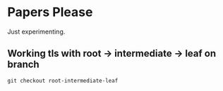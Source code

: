 # Papers Please
Just experimenting.
## Working tls with root -> intermediate -> leaf on branch
```
git checkout root-intermediate-leaf
```